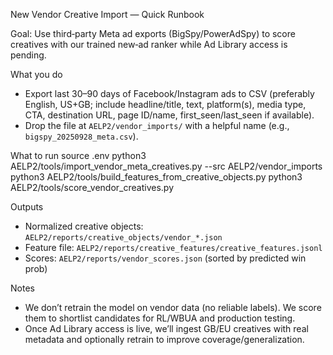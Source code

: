 New Vendor Creative Import — Quick Runbook

Goal: Use third‑party Meta ad exports (BigSpy/PowerAdSpy) to score creatives with our trained new‑ad ranker while Ad Library access is pending.

What you do
- Export last 30–90 days of Facebook/Instagram ads to CSV (preferably English, US+GB; include headline/title, text, platform(s), media type, CTA, destination URL, page ID/name, first_seen/last_seen if available).
- Drop the file at `AELP2/vendor_imports/` with a helpful name (e.g., `bigspy_20250928_meta.csv`).

What to run
  source .env
  python3 AELP2/tools/import_vendor_meta_creatives.py --src AELP2/vendor_imports
  python3 AELP2/tools/build_features_from_creative_objects.py
  python3 AELP2/tools/score_vendor_creatives.py

Outputs
- Normalized creative objects: `AELP2/reports/creative_objects/vendor_*.json`
- Feature file: `AELP2/reports/creative_features/creative_features.jsonl`
- Scores: `AELP2/reports/vendor_scores.json` (sorted by predicted win prob)

Notes
- We don’t retrain the model on vendor data (no reliable labels). We score them to shortlist candidates for RL/WBUA and production testing.
- Once Ad Library access is live, we’ll ingest GB/EU creatives with real metadata and optionally retrain to improve coverage/generalization.

